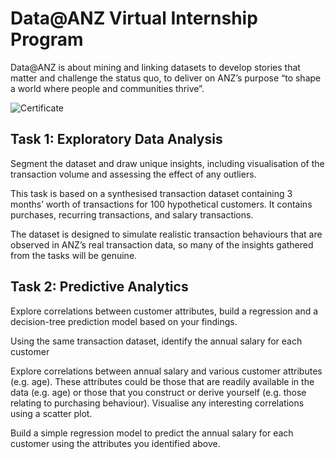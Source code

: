# Data@ANZ Virtual Internship Program

Data@ANZ is about mining and linking datasets to develop stories that matter and challenge the status quo, to deliver on ANZ’s purpose “to shape a world where people and communities thrive”.

![](anz_cerificate.jpg "Certificate")

## Task 1: Exploratory Data Analysis
Segment the dataset and draw unique insights, including visualisation of the transaction volume and assessing the effect of any outliers.

This task is based on a synthesised transaction dataset containing 3 months’ worth of transactions for 100 hypothetical customers. It contains purchases, recurring transactions, and salary transactions.

The dataset is designed to simulate realistic transaction behaviours that are observed in ANZ’s real transaction data, so many of the insights gathered from the tasks will be genuine.

## Task 2: Predictive Analytics
Explore correlations between customer attributes, build a regression and a decision-tree prediction model based on your findings.

Using the same transaction dataset, identify the annual salary for each customer

Explore correlations between annual salary and various customer attributes (e.g. age). These attributes could be those that are readily available in the data (e.g. age) or those that you construct or derive yourself (e.g. those relating to purchasing behaviour). Visualise any interesting correlations using a scatter plot.

Build a simple regression model to predict the annual salary for each customer using the attributes you identified above.